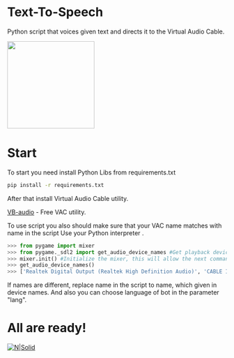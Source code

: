 # Text-To-Speech
Python script that voices given text and directs it to the Virtual Audio Cable.

<img src="https://images.vexels.com/media/users/3/145866/isolated/preview/b4efb6c6682b2a808631bf8fbd96d015-sound-wave-icon.png" width="200px"/>

# Start
To start you need install Python Libs from requirements.txt

```sh
pip install -r requirements.txt
```

After that install Virtual Audio Cable utility.


[VB-audio](https://vb-audio.com/Cable/) - Free VAC utility.


To use script you also should make sure that your VAC name matches with name in the script
Use your Python interpreter .

```py
>>> from pygame import mixer
>>> from pygame._sdl2 import get_audio_device_names #Get playback device names
>>> mixer.init() #Initialize the mixer, this will allow the next commands to work
>>> get_audio_device_names()
>>> ['Realtek Digital Output (Realtek High Definition Audio)', 'CABLE Input (VB-Audio Virtual Cable)', 'Динамики (Realtek High Definition Audio)', 'XV272 P (NVIDIA High Definition Audio)']
```

If names are different, replace name in the script to name, which given in device names.
And also you can choose language of bot in the parameter "lang".
# **All are ready!**
[![N|Solid](https://user-images.githubusercontent.com/108426835/180672123-2fecb949-11f7-4699-a64f-a51d7f82277a.png)](https://www.python.org/)
